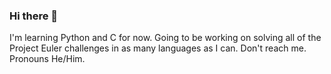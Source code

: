 ### Hi there 👋

<!--
**Alovkin/Alovkin** is a ✨ _special_ ✨ repository because its `README.md` (this file) appears on your GitHub profile.

Here are some ideas to get you started:

- 🔭 I’m currently working on ...
- 🌱 I’m currently learning ...
- 👯 I’m looking to collaborate on ...
- 🤔 I’m looking for help with ...
- 💬 Ask me about ...
- 📫 How to reach me: ...
- 😄 Pronouns: ...
- ⚡ Fun fact: ...
-->
I'm learning Python and C for now.
Going to be working on solving all of the Project Euler challenges in as many languages as I can.
Don't reach me.
Pronouns He/Him.
